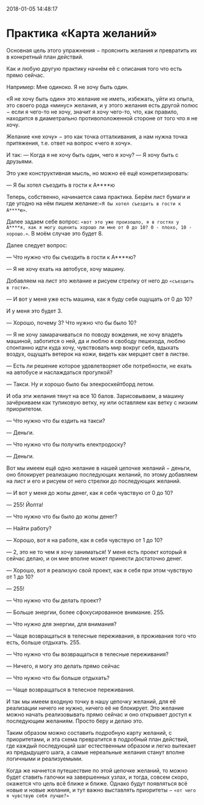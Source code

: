 2018-01-05 14:48:17 

# Практика «Карта желаний»


Основная цель этого упражнения − прояснить желания и превратить их в конкретный план действий.

Как и любую другую практику начнём её с описания того что есть прямо сейчас.

Например:
Мне одиноко. Я не хочу быть один.


«Я не хочу быть один» это желание не иметь, избежать, уйти из опыта, это своего рода «минус» желания, и у этого желания есть другой полюс − если я чего-то не хочу, значит я хочу чего-то, что, как правило, находится в диаметрально противоположенной стороне от того что я не хочу.


Желание «не хочу» − это как точка отталкивания, а нам нужна точка притяжения, т.е. ответ на вопрос «чего я хочу».


И так:
― Когда я не хочу быть один, чего я хочу?
― Я хочу быть с друзьями.


Это уже конструктивная мысль, но можно её ещё конкретизировать:

― Я бы хотел съездить в гости к А****ю


Теперь, собственно, начинается сама практика. Берём лист бумаги и где угодно на нём пишем желание:`«Я бы хотел съездить в гости к А****ю»`.

Далее задаем себе вопрос: `«вот это уже произошло, я в гостях у А****я, как я могу оценить хорошо ли мне от 0 до 10? 0 - плохо, 10 - хорошо.»`. В моём случае это будет 8. 


Далее следует вопрос:

― Что нужно что бы съездить в гости к А****ю?

― Я не хочу ехать на автобусе, хочу машину.

Добавляем на лист это желание и рисуем стрелку от него до `«съездить в гости»`.


― И вот у меня уже есть машина, как я буду себя ощущать от 0 до 10?

И у меня это будет 3.


― Хорошо, почему 3? Что нужно что бы было 10?

― Я не хочу замарачиваться по поводу вождения, не хочу владеть машиной, заботится о ней, да и люблю я свободу пешехода, люблю спонтанно идти куда хочу, чувствовать мир вокруг себя, вдыхать воздух, ощущать ветерок на кожи, видеть как мерцает свет в листве.


― Есть ли решение которое удовлетворяет обе потребности, не ехать на автобусе и наслаждаться прогулкой?

― Такси. Ну и хорошо было бы элекроскейтборд летом.

И оба эти желания тянут на все 10 балов. Зарисовываем, а машину зачёркиваем как тупиковую ветку, ну или оставляем как ветку с низким приоритетом.


― Что нужно что бы ездить на такси?

― Деньги.

― Что нужно что бы получить електродоску?

― Деньги.


Вот мы имеем ещё одно желание в нашей цепочке желаний − деньги, оно блокирует реализацию последующих желаний, по этому добавляем на лист и его и рисуем от него стрелки до последующих желаний.

― И вот у меня до жопы денег, как я себя чувствую от 0 до 10?

― 255! Йопта!


― Что нужно что бы было до жопы денег?

― Найти работу?

― Хорошо, вот я на работе, как я себя чувствую от 1 до 10?

― 2, это не то чем я хочу заниматься! У меня есть проект который я сейчас делаю, и он мне вполне может принести достаточно денег.

― Хорошо, вот я реализую свой проект, как я себя при этом чувствую от 1 до 10?

― 255!


― Что нужно что бы делать проект?

― Больше энергии, более сфокусированное внимание. 255.

― Что нужно для энергии, для внимания?

― Чаще возвращаться в телесные переживания, в проживания того что есть, больше отдыхать. 255.

― Что нужно что бы возвращаться в телесные переживания?

― Ничего, я могу это делать прямо сейчас

― Что нужно что бы больше отдыхать?

― Чаще возвращаться в телесное переживания.


И так мы имеем входную точку в нашу цепочку желаний, для её реализации ничего не нужно, ничего её не блокирует. Это желание можно начать реализовывать прямо сейчас и оно открывает доступ к последующим желаниям. Просто беру и делаю это.

Таким образом можно составить подробную карту желаний, с приоритетами, и эта схема превратится в подробный план действий, где каждый последующий шаг естественным образом и легко вытекает из предыдущего шага, а самые нереальные желания станут вполне логичными и реализуемыми.

Когда же начнется путешествие по этой цепочке желаний, то можно будет ставить галочки на завершенных узлах, и тогда, совсем скоро, окажется что цель всё ближе и ближе. Однако будут появляться всё новые и новые желания, и тут важно выставлять приоритеты − `«от чего я чувствую себя лучше?»`


